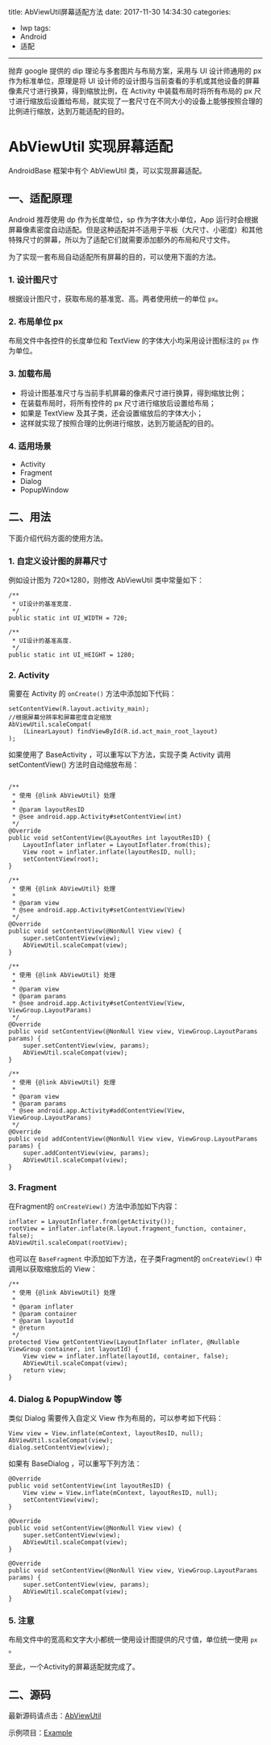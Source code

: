 title: AbViewUtil屏幕适配方法
date: 2017-11-30 14:34:30
categories:
- lwp
tags:
- Android
- 适配

---

抛弃 google 提供的 dip 理论与多套图片与布局方案，采用与 UI 设计师通用的 px 作为标准单位，原理是将 UI 设计师的设计图与当前查看的手机或其他设备的屏幕像素尺寸进行换算，得到缩放比例，在 Activity 中装载布局时将所有布局的 px 尺寸进行缩放后设置给布局，就实现了一套尺寸在不同大小的设备上能够按照合理的比例进行缩放，达到万能适配的目的。

<!--more-->

# AbViewUtil 实现屏幕适配

AndroidBase 框架中有个 AbViewUtil 类，可以实现屏幕适配。

## 一、适配原理

Android 推荐使用 dp 作为长度单位，sp 作为字体大小单位，App 运行时会根据屏幕像素密度自动适配。但是这种适配并不适用于平板（大尺寸、小密度）和其他特殊尺寸的屏幕，所以为了适配它们就需要添加额外的布局和尺寸文件。

为了实现一套布局自动适配所有屏幕的目的，可以使用下面的方法。

### 1. 设计图尺寸

根据设计图尺寸，获取布局的基准宽、高。两者使用统一的单位 `px`。

### 2. 布局单位 px

布局文件中各控件的长度单位和 TextView 的字体大小均采用设计图标注的 `px` 作为单位。

### 3. 加载布局

* 将设计图基准尺寸与当前手机屏幕的像素尺寸进行换算，得到缩放比例；
* 在装载布局时，将所有控件的 px 尺寸进行缩放后设置给布局；
* 如果是 TextView 及其子类，还会设置缩放后的字体大小；
* 这样就实现了按照合理的比例进行缩放，达到万能适配的目的。

### 4. 适用场景

* Activity
* Fragment
* Dialog
* PopupWindow

## 二、用法

下面介绍代码方面的使用方法。

### 1. 自定义设计图的屏幕尺寸

例如设计图为 720×1280，则修改 AbViewUtil 类中常量如下：

```
/**
 * UI设计的基准宽度.
 */
public static int UI_WIDTH = 720;

/**
 * UI设计的基准高度.
 */
public static int UI_HEIGHT = 1280;
```

### 2. Activity

需要在 Activity 的 `onCreate()` 方法中添加如下代码：

```
setContentView(R.layout.activity_main);
//根据屏幕分辨率和屏幕密度自定缩放
AbViewUtil.scaleCompat(
    (LinearLayout) findViewById(R.id.act_main_root_layout)
);
```

如果使用了 BaseActivity ，可以重写以下方法，实现子类 Activity 调用 setContentView() 方法时自动缩放布局：

```

/**
 * 使用 {@link AbViewUtil} 处理
 *
 * @param layoutResID
 * @see android.app.Activity#setContentView(int)
 */
@Override
public void setContentView(@LayoutRes int layoutResID) {
    LayoutInflater inflater = LayoutInflater.from(this);
    View root = inflater.inflate(layoutResID, null);
    setContentView(root);
}

/**
 * 使用 {@link AbViewUtil} 处理
 *
 * @param view
 * @see android.app.Activity#setContentView(View)
 */
@Override
public void setContentView(@NonNull View view) {
    super.setContentView(view);
    AbViewUtil.scaleCompat(view);
}

/**
 * 使用 {@link AbViewUtil} 处理
 *
 * @param view
 * @param params
 * @see android.app.Activity#setContentView(View, ViewGroup.LayoutParams)
 */
@Override
public void setContentView(@NonNull View view, ViewGroup.LayoutParams params) {
    super.setContentView(view, params);
    AbViewUtil.scaleCompat(view);
}

/**
 * 使用 {@link AbViewUtil} 处理
 *
 * @param view
 * @param params
 * @see android.app.Activity#addContentView(View, ViewGroup.LayoutParams)
 */
@Override
public void addContentView(@NonNull View view, ViewGroup.LayoutParams params) {
    super.addContentView(view, params);
    AbViewUtil.scaleCompat(view);
}
```

### 3. Fragment

在Fragment的 `onCreateView()` 方法中添加如下内容：

```
inflater = LayoutInflater.from(getActivity());
rootView = inflater.inflate(R.layout.fragment_function, container, false);
AbViewUtil.scaleCompat(rootView);
```

也可以在 `BaseFragment` 中添加如下方法，在子类Fragment的  `onCreateView()` 中调用以获取缩放后的 View：

```
/**
 * 使用 {@link AbViewUtil} 处理
 *
 * @param inflater
 * @param container
 * @param layoutId
 * @return
 */
protected View getContentView(LayoutInflater inflater, @Nullable ViewGroup container, int layoutId) {
    View view = inflater.inflate(layoutId, container, false);
    AbViewUtil.scaleCompat(view);
    return view;
}
```

### 4. Dialog & PopupWindow 等

类似 Dialog 需要传入自定义 View 作为布局的，可以参考如下代码：

```
View view = View.inflate(mContext, layoutResID, null);
AbViewUtil.scaleCompat(view);
dialog.setContentView(view);
```

如果有 BaseDialog ，可以重写下列方法：

```
@Override
public void setContentView(int layoutResID) {
    View view = View.inflate(mContext, layoutResID, null);
    setContentView(view);
}

@Override
public void setContentView(@NonNull View view) {
    super.setContentView(view);
    AbViewUtil.scaleCompat(view);
}

@Override
public void setContentView(@NonNull View view, ViewGroup.LayoutParams params) {
    super.setContentView(view, params);
    AbViewUtil.scaleCompat(view);
}
```

### 5. 注意

布局文件中的宽高和文字大小都统一使用设计图提供的尺寸值，单位统一使用 `px` 。

至此，一个Activity的屏幕适配就完成了。


## 二、源码

最新源码请点击：[AbViewUtil](https://github.com/leowing/commonUtils/blob/master/utils/src/main/java/com/github/leowing/utils/AbViewUtil.java)

示例项目：[Example](https://github.com/leowing/commonUtils/tree/master/example)

